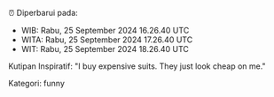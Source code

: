 ⏰ Diperbarui pada:
- WIB: Rabu, 25 September 2024 16.26.40 UTC
- WITA: Rabu, 25 September 2024 17.26.40 UTC
- WIT: Rabu, 25 September 2024 18.26.40 UTC

Kutipan Inspiratif:
"I buy expensive suits. They just look cheap on me."


Kategori: funny

